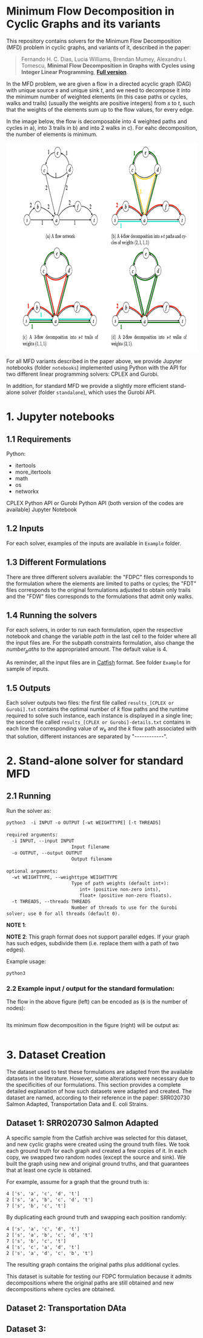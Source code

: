 # Minimum Flow Decomposition in Cyclic Graphs and its variants

This repository contains solvers for the Minimum Flow Decomposition (MFD) problem in cyclic graphs, and variants of it, described in the paper:

> Fernando H. C. Dias, Lucia Williams, Brendan Mumey, Alexandru I. Tomescu, **Minimal Flow Decomposition in Graphs with Cycles using Integer Linear Programming**, [**Full version**](https://arxiv.org/abs/2201.10923).

In the MFD problem, we are given a flow in a directed acyclic graph (DAG) with unique source *s* and unique sink *t*, and we need to decompose it into the minimum number of weighted elements (in this case paths or cycles, walks and trails) (usually the weights are positive integers) from *s* to *t*, such that the weights of the elements sum up to the flow values, for every edge. 

In the image below, the flow is decomposable into 4 weighted paths and cycles in a), into 3 trails in b) and into 2 walks in c). For eahc decomposition, the number of elements is minimum.

<img src="https://github.com/algbio/MFD-ILP/raw/main/fd_cycles.png" width="900" height="550">

For all MFD variants described in the paper above, we provide Jupyter notebooks (folder `notebooks`) implemented using Python with the API for two different linear programming solvers: CPLEX and Gurobi.

In addition, for standard MFD we provide a slightly more efficient stand-alone solver (folder `standalone`), which uses the Gurobi API.

# 1. Jupyter notebooks

## 1.1 Requirements

Python:
  - itertools
  - more_itertools
  - math
  - os 
  - networkx 
  
 CPLEX Python API or Gurobi Python API (both version of the codes are available)
 Jupyter Notebook
 
 ## 1.2 Inputs
 For each solver, examples of the inputs are available in `Example` folder.
 
 ## 1.3 Different Formulations
There are three different solvers available: the "FDPC" files corresponds to the formulation where the elements are limited to paths or cycles; the "FDT" files corresponds to the original formulations adjusted to obtain only trails and the "FDW" files corresponds to the formulations that admit only walks.

 ## 1.4 Running the solvers
 For each solvers, in order to run each formulation, open the respective notebook and change the variable $path$ in the last cell to the folder where all the input files are. For the subpath constraints formulation, also change the $number_paths$ to the appropriated amount. The default value is 4.

As reminder, all the input files are in [Catfish](https://github.com/Kingsford-Group/catfishtest) format. See folder `Example` for sample of inputs.

 ## 1.5 Outputs
 Each solver outputs two files: the first file called `results_[CPLEX or Gurobi].txt` contains  the optimal number of $k$ flow paths and the runtime required to solve such instance, each instance is displayed in a single line; the second file called `results_[CPLEX or Gurobi]-details.txt` contains in each line the corresponding value of $w_k$ and the $k$ flow path associated with that solution, different instances are separated by "------------". 

# 2. Stand-alone solver for standard MFD

## 2.1 Running

Run the solver as:

```
python3  -i INPUT -o OUTPUT [-wt WEIGHTTYPE] [-t THREADS]

required arguments:
  -i INPUT, --input INPUT
                        Input filename
  -o OUTPUT, --output OUTPUT
                        Output filename

optional arguments:
  -wt WEIGHTTYPE, --weighttype WEIGHTTYPE
                        Type of path weights (default int+):
                           int+ (positive non-zero ints), 
                           float+ (positive non-zero floats).
  -t THREADS, --threads THREADS
                        Number of threads to use for the Gurobi solver; use 0 for all threads (default 0).
```

**NOTE 1**: 

**NOTE 2**: This graph format does not support parallel edges. If your graph has such edges, subdivide them (i.e. replace them with a path of two edges).

Example usage:

```
python3 
```

### 2.2 Example input / output for the standard formulation:

The flow in the above figure (left) can be encoded as (`6` is the number of nodes):

```

```

Its minimum flow decomposition in the figure (right) will be output as:

```

```

# 3. Dataset Creation
The dataset used to test these formulations are adapted from the available datasets in the literature. However, some alterations were necessary due to the specificities of our formulations. This section provides a complete detailed explanation of how such datasets were adapted and created. The dataset are named, according to their reference in the paper: SRR020730 Salmon Adapted, Transportation Data and E. coli Strains.

## Dataset 1: SRR020730 Salmon Adapted
A specific sample from the Catfish archive was selected for this dataset, and new cyclic graphs were created using the ground truth files. We took each ground truth for each graph and created a few copies of it. In each copy, we swapped two random nodes (except the source and sink). We built the graph using new and original ground truths, and that guarantees that at least one cycle is obtained.

For example, assume for a graph that the ground truth is:

```
4 ['s', 'a', 'c', 'd', 't']
2 ['s', 'a', 'b', 'c', 'd', 't']
7 ['s', 'b', 'c', 't']
```
By duplicating each ground truth and swapping each position randomly:
```
4 ['s', 'a', 'c', 'd', 't']
2 ['s', 'a', 'b', 'c', 'd', 't']
7 ['s', 'b', 'c', 't']
4 ['s', 'c', 'a', 'd', 't']
2 ['s', 'a', 'd', 'c', 'b', 't']
```
The resulting graph contains the original paths plus additional cycles.

This dataset is suitable for testing our FDPC formulation because it admits decompositions where the original paths are still obtained and new decompositions where cycles are obtained.

## Dataset 2: Transportation DAta

## Dataset 3: 


